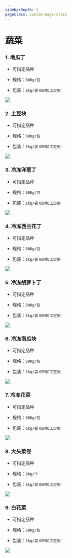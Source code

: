 ```yaml
---
sidebarDepth: 1
pageClass: custom-page-class
---
```

# 蔬菜


### 1. 地瓜丁
- 可指定品种 </p>
- 规格：`500g/包` </p>
- 包装：`1kg/袋` `OEM加工定制`</P>

<div class="imgb" >
 <img  src="https://yuhuawebsite.oss-cn-hongkong.aliyuncs.com/V-V-1.%E5%9C%B0%E7%93%9C%E4%B8%81--Sweet%20potato%20cubes.jpg">
</div>


### 2. 土豆块
- 可指定品种</p>
- 规格：`500g/包` </p>
- 包装：`1kg/袋` `OEM加工定制`</P>

<div class="imgb" >
 <img  src="https://yuhuawebsite.oss-cn-hongkong.aliyuncs.com/V-V-2%E5%9C%9F%E8%B1%86%E5%9D%97--Potato%20cubes.jpg">
</div>


### 3. 冷冻洋葱丁
- 可指定品种</p>
- 规格：`500g/包` </p>
- 包装：`1kg/袋` `OEM加工定制`</P>

<div class="imgb" >
 <img  src="https://yuhuawebsite.oss-cn-hongkong.aliyuncs.com/V-V-3.%E5%86%B7%E5%86%BB%E6%B4%8B%E8%91%B1%E4%B8%81--Frozen%20onion%20cubes.jpg">
</div>


### 4. 冷冻西兰花丁
- 可指定品种</p>
- 规格：`500g/包` </p>
- 包装：`1kg/袋` `OEM加工定制`</P>

<div class="imgb" >
 <img  src="https://yuhuawebsite.oss-cn-hongkong.aliyuncs.com/V-V-4.%E5%86%B7%E5%86%BB%E8%A5%BF%E8%93%9D%E8%8A%B1%E4%B8%81--Frozen%20broccoli%20cubes.jpg">
</div>


### 5. 冷冻胡萝卜丁
- 可指定品种</p>
- 规格：`500g/包` </p>
- 包装：`1kg/袋` `OEM加工定制`</P>

<div class="imgb" >
 <img  src="https://yuhuawebsite.oss-cn-hongkong.aliyuncs.com/V-V-5.%E5%86%B7%E5%86%BB%E8%83%A1%E8%90%9D%E5%8D%9C%E4%B8%81--Frozen%20carrot%20cubes.jpg">
</div>


### 6. 冷冻南瓜块
- 可指定品种</p>
- 规格：`500g/包` </p>
- 包装：`1kg/袋` `OEM加工定制`</P>

<div class="imgb" >
 <img  src="https://yuhuawebsite.oss-cn-hongkong.aliyuncs.com/V-V-6.%E5%86%B7%E5%86%BB%E5%8D%97%E7%93%9C%E5%9D%97--Frozen%20pumpkin%20cube.jpg">
</div>


### 7. 冷冻花菜
- 可指定品种</p>
- 规格：`500g/包` </p>
- 包装：`1kg/袋` `OEM加工定制`</P>

<div class="imgb" >
 <img  src="https://yuhuawebsite.oss-cn-hongkong.aliyuncs.com/V-V-7.%E5%86%B7%E5%86%BB%E8%8A%B1%E8%8F%9C--Frozen%20cauliflower.jpg">
</div>


### 8. 大头菜卷
- 可指定品种</p>
- 规格：`30g/个` </p>
- 包装：`1kg/袋` `OEM加工定制`</P>

<div class="imgb" >
 <img  src="https://yuhuawebsite.oss-cn-hongkong.aliyuncs.com/V-V-8.%E5%A4%A7%E5%A4%B4%E8%8F%9C%E5%8D%B7--Cabbage%20roll.jpg">
</div>


### 9. 白花菜
- 可指定品种 </p>
- 规格：`500g/包` </p>
- 包装：`1kg/袋` `OEM加工定制`</P>

<div class="imgb" >
 <img  src="https://yuhuawebsite.oss-cn-hongkong.aliyuncs.com/V-V-9.%E7%99%BD%E8%8A%B1%E8%8F%9C--Cauliflower.jpg">
</div>

